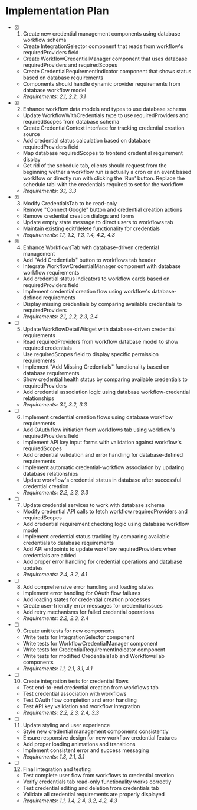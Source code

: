 # Implementation Plan

- [x] 1. Create new credential management components using database workflow schema
  - Create IntegrationSelector component that reads from workflow's requiredProviders field
  - Create WorkflowCredentialManager component that uses database requiredProviders and requiredScopes
  - Create CredentialRequirementIndicator component that shows status based on database requirements
  - Components should handle dynamic provider requirements from database workflow model
  - _Requirements: 2.1, 2.2, 3.1_

- [x] 2. Enhance workflow data models and types to use database schema
  - Update WorkflowWithCredentials type to use requiredProviders and requiredScopes from database schema
  - Create CredentialContext interface for tracking credential creation source
  - Add credential status calculation based on database requiredProviders field
  - Map database requiredScopes to frontend credential requirement display
  - Get rid of the schedule tab, clients should request from the beginning wether a workflow run is actually a cron or an event based worklfow or directly run with clicking the 'Run' button. Replace the schedule tabl with the credentials required to set for the workflow
  - _Requirements: 3.1, 3.3_

- [x] 3. Modify CredentialsTab to be read-only
  - Remove "Connect Google" button and credential creation actions
  - Remove credential creation dialogs and forms
  - Update empty state message to direct users to workflows tab
  - Maintain existing edit/delete functionality for credentials
  - _Requirements: 1.1, 1.2, 1.3, 1.4, 4.2, 4.3_

- [x] 4. Enhance WorkflowsTab with database-driven credential management
  - Add "Add Credentials" button to workflows tab header
  - Integrate WorkflowCredentialManager component with database workflow requirements
  - Add credential status indicators to workflow cards based on requiredProviders field
  - Implement credential creation flow using workflow's database-defined requirements
  - Display missing credentials by comparing available credentials to requiredProviders
  - _Requirements: 2.1, 2.2, 2.3, 2.4_

- [ ] 5. Update WorkflowDetailWidget with database-driven credential requirements
  - Read requiredProviders from workflow database model to show required credentials
  - Use requiredScopes field to display specific permission requirements
  - Implement "Add Missing Credentials" functionality based on database requirements
  - Show credential health status by comparing available credentials to requiredProviders
  - Add credential association logic using database workflow-credential relationships
  - _Requirements: 3.1, 3.2, 3.3_

- [ ] 6. Implement credential creation flows using database workflow requirements
  - Add OAuth flow initiation from workflows tab using workflow's requiredProviders field
  - Implement API key input forms with validation against workflow's requiredScopes
  - Add credential validation and error handling for database-defined requirements
  - Implement automatic credential-workflow association by updating database relationships
  - Update workflow's credential status in database after successful credential creation
  - _Requirements: 2.2, 2.3, 3.3_

- [ ] 7. Update credential services to work with database schema
  - Modify credential API calls to fetch workflow requiredProviders and requiredScopes
  - Add credential requirement checking logic using database workflow model
  - Implement credential status tracking by comparing available credentials to database requirements
  - Add API endpoints to update workflow requiredProviders when credentials are added
  - Add proper error handling for credential operations and database updates
  - _Requirements: 2.4, 3.2, 4.1_

- [ ] 8. Add comprehensive error handling and loading states
  - Implement error handling for OAuth flow failures
  - Add loading states for credential creation processes
  - Create user-friendly error messages for credential issues
  - Add retry mechanisms for failed credential operations
  - _Requirements: 2.2, 2.3, 2.4_

- [ ] 9. Create unit tests for new components
  - Write tests for IntegrationSelector component
  - Write tests for WorkflowCredentialManager component
  - Write tests for CredentialRequirementIndicator component
  - Write tests for modified CredentialsTab and WorkflowsTab components
  - _Requirements: 1.1, 2.1, 3.1, 4.1_

- [ ] 10. Create integration tests for credential flows
  - Test end-to-end credential creation from workflows tab
  - Test credential association with workflows
  - Test OAuth flow completion and error handling
  - Test API key validation and workflow integration
  - _Requirements: 2.2, 2.3, 2.4, 3.3_

- [ ] 11. Update styling and user experience
  - Style new credential management components consistently
  - Ensure responsive design for new workflow credential features
  - Add proper loading animations and transitions
  - Implement consistent error and success messaging
  - _Requirements: 1.3, 2.1, 3.1_

- [ ] 12. Final integration and testing
  - Test complete user flow from workflows to credential creation
  - Verify credentials tab read-only functionality works correctly
  - Test credential editing and deletion from credentials tab
  - Validate all credential requirements are properly displayed
  - _Requirements: 1.1, 1.4, 2.4, 3.2, 4.2, 4.3_